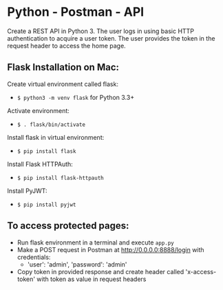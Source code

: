 # Python - Postman - API
Create a REST API in Python 3. The user logs in using basic HTTP authentication to acquire a user token. The user provides the token in the request header to access the home page. 

## Flask Installation on Mac:
Create virtual environment called flask:
- `$ python3 -m venv flask` for Python 3.3+

Activate environment:
- `$ . flask/bin/activate`

Install flask in virtual environment:
- `$ pip install flask`

Install Flask HTTPAuth:
- `$ pip install flask-httpauth`

Install PyJWT:
- `$ pip install pyjwt`

## To access protected pages:
- Run flask environment in a terminal and execute `app.py`
- Make a POST request in Postman at http://0.0.0.0:8888/login with credentials: 
  - 'user': 'admin', 'password': 'admin'
- Copy token in provided response and create header called 'x-access-token' with token as value in request headers
